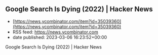 ## Google Search Is Dying (2022) | Hacker News
 - [https://news.ycombinator.com/item?id=35039360](https://news.ycombinator.com/item?id=35039360)
 - RSS feed: https://news.ycombinator.com
 - date published: 2023-03-06 16:23:52+00:00

Google Search Is Dying (2022) | Hacker News

